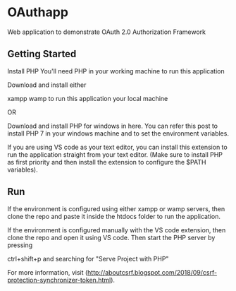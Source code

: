 # OAuthapp
Web application to demonstrate OAuth 2.0 Authorization Framework

## Getting Started
Install PHP
You'll need PHP in your working machine to run this application

Download and install either

xampp
wamp
to run this application your local machine

OR

Download and install PHP for windows in here. You can refer this post to install PHP 7 in your windows machine and to set the environment variables.

If you are using VS code as your text editor, you can install this extension to run the application straight from your text editor. (Make sure to install PHP as first priority and then install the extension to configure the $PATH variables).

## Run
If the environment is configured using either xampp or wamp servers, then clone the repo and paste it inside the htdocs folder to run the application.

If the environment is configured manually with the VS code extension, then clone the repo and open it using VS code. Then start the PHP server by pressing

ctrl+shift+p and searching for "Serve Project with PHP"

For more information, visit (http://aboutcsrf.blogspot.com/2018/09/csrf-protection-synchronizer-token.html).

